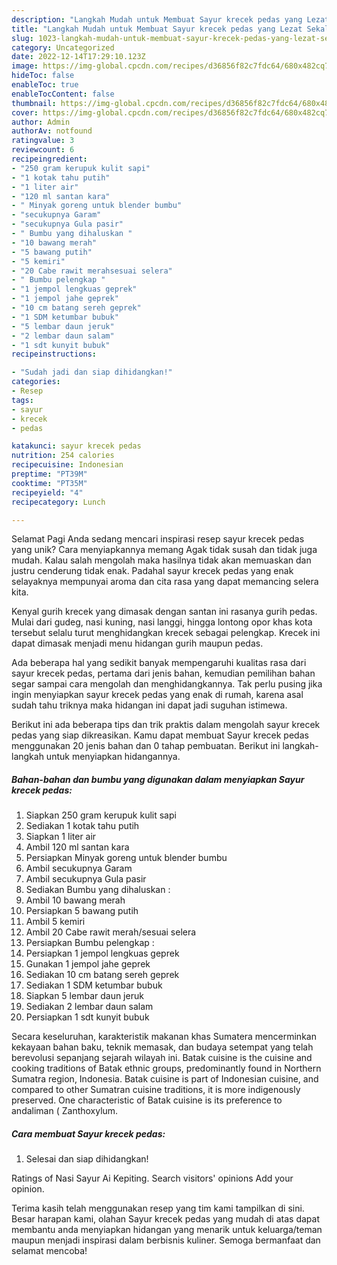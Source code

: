 ```yaml
---
description: "Langkah Mudah untuk Membuat Sayur krecek pedas yang Lezat Sekali, Sempurna"
title: "Langkah Mudah untuk Membuat Sayur krecek pedas yang Lezat Sekali, Sempurna"
slug: 1023-langkah-mudah-untuk-membuat-sayur-krecek-pedas-yang-lezat-sekali-sempurna
category: Uncategorized
date: 2022-12-14T17:29:10.123Z
image: https://img-global.cpcdn.com/recipes/d36856f82c7fdc64/680x482cq70/sayur-krecek-pedas-foto-resep-utama.jpg
hideToc: false
enableToc: true
enableTocContent: false
thumbnail: https://img-global.cpcdn.com/recipes/d36856f82c7fdc64/680x482cq70/sayur-krecek-pedas-foto-resep-utama.jpg
cover: https://img-global.cpcdn.com/recipes/d36856f82c7fdc64/680x482cq70/sayur-krecek-pedas-foto-resep-utama.jpg
author: Admin
authorAv: notfound
ratingvalue: 3
reviewcount: 6
recipeingredient:
- "250 gram kerupuk kulit sapi"
- "1 kotak tahu putih"
- "1 liter air"
- "120 ml santan kara"
- " Minyak goreng untuk blender bumbu"
- "secukupnya Garam"
- "secukupnya Gula pasir"
- " Bumbu yang dihaluskan "
- "10 bawang merah"
- "5 bawang putih"
- "5 kemiri"
- "20 Cabe rawit merahsesuai selera"
- " Bumbu pelengkap "
- "1 jempol lengkuas geprek"
- "1 jempol jahe geprek"
- "10 cm batang sereh geprek"
- "1 SDM ketumbar bubuk"
- "5 lembar daun jeruk"
- "2 lembar daun salam"
- "1 sdt kunyit bubuk"
recipeinstructions:

- "Sudah jadi dan siap dihidangkan!"
categories:
- Resep
tags:
- sayur
- krecek
- pedas

katakunci: sayur krecek pedas 
nutrition: 254 calories
recipecuisine: Indonesian
preptime: "PT39M"
cooktime: "PT35M"
recipeyield: "4"
recipecategory: Lunch

---
```



Selamat Pagi Anda sedang mencari inspirasi resep sayur krecek pedas yang unik? Cara menyiapkannya memang Agak tidak susah dan tidak juga mudah. Kalau salah mengolah maka hasilnya tidak akan memuaskan dan justru cenderung tidak enak. Padahal sayur krecek pedas yang enak selayaknya mempunyai aroma dan cita rasa yang dapat memancing selera kita.


Kenyal gurih krecek yang dimasak dengan santan ini rasanya gurih pedas. Mulai dari gudeg, nasi kuning, nasi langgi, hingga lontong opor khas kota tersebut selalu turut menghidangkan krecek sebagai pelengkap. Krecek ini dapat dimasak menjadi menu hidangan gurih maupun pedas.

Ada beberapa hal yang sedikit banyak mempengaruhi kualitas rasa dari sayur krecek pedas, pertama dari jenis bahan, kemudian pemilihan bahan segar sampai cara mengolah dan menghidangkannya. Tak perlu pusing jika ingin menyiapkan sayur krecek pedas yang enak di rumah, karena asal sudah tahu triknya maka hidangan ini dapat jadi suguhan istimewa.


Berikut ini ada beberapa tips dan trik praktis dalam mengolah sayur krecek pedas yang siap dikreasikan. Kamu dapat membuat Sayur krecek pedas menggunakan 20 jenis bahan dan 0 tahap pembuatan. Berikut ini langkah-langkah untuk menyiapkan hidangannya.

<!--inarticleads1-->

##### Bahan-bahan dan bumbu yang digunakan dalam menyiapkan Sayur krecek pedas:

1. Siapkan 250 gram kerupuk kulit sapi
1. Sediakan 1 kotak tahu putih
1. Siapkan 1 liter air
1. Ambil 120 ml santan kara
1. Persiapkan  Minyak goreng untuk blender bumbu
1. Ambil secukupnya Garam
1. Ambil secukupnya Gula pasir
1. Sediakan  Bumbu yang dihaluskan :
1. Ambil 10 bawang merah
1. Persiapkan 5 bawang putih
1. Ambil 5 kemiri
1. Ambil 20 Cabe rawit merah/sesuai selera
1. Persiapkan  Bumbu pelengkap :
1. Persiapkan 1 jempol lengkuas geprek
1. Gunakan 1 jempol jahe geprek
1. Sediakan 10 cm batang sereh geprek
1. Sediakan 1 SDM ketumbar bubuk
1. Siapkan 5 lembar daun jeruk
1. Sediakan 2 lembar daun salam
1. Persiapkan 1 sdt kunyit bubuk


Secara keseluruhan, karakteristik makanan khas Sumatera mencerminkan kekayaan bahan baku, teknik memasak, dan budaya setempat yang telah berevolusi sepanjang sejarah wilayah ini. Batak cuisine is the cuisine and cooking traditions of Batak ethnic groups, predominantly found in Northern Sumatra region, Indonesia. Batak cuisine is part of Indonesian cuisine, and compared to other Sumatran cuisine traditions, it is more indigenously preserved. One characteristic of Batak cuisine is its preference to andaliman ( Zanthoxylum. 

<!--inarticleads2-->

##### Cara membuat Sayur krecek pedas:


1. Selesai dan siap dihidangkan!

Ratings of Nasi Sayur Ai Kepiting. Search visitors&#39; opinions Add your opinion. 

Terima kasih telah menggunakan resep yang tim kami tampilkan di sini. Besar harapan kami, olahan Sayur krecek pedas yang mudah di atas dapat membantu anda menyiapkan hidangan yang menarik untuk keluarga/teman maupun menjadi inspirasi dalam berbisnis kuliner. Semoga bermanfaat dan selamat mencoba!
